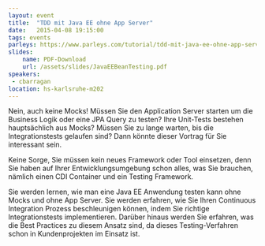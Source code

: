 ```yaml
---
layout: event
title:  "TDD mit Java EE ohne App Server"
date:   2015-04-08 19:15:00
tags: events
parleys: https://www.parleys.com/tutorial/tdd-mit-java-ee-ohne-app-server
slides:
    name: PDF-Download
    url: /assets/slides/JavaEEBeanTesting.pdf
speakers:
 - cbarragan
location: hs-karlsruhe-m202
---
```


Nein, auch keine Mocks! Müssen Sie den Application Server starten um die Business Logik oder eine JPA Query zu testen? Ihre Unit-Tests bestehen hauptsächlich aus Mocks? Müssen Sie zu lange warten, bis die Integrationstests gelaufen sind? Dann könnte dieser Vortrag für Sie interessant sein.

Keine Sorge, Sie müssen kein neues Framework oder Tool einsetzen, denn Sie haben auf Ihrer Entwicklungsumgebung schon alles, was Sie brauchen, nämlich einen CDI Container und ein Testing Framework.

Sie werden lernen, wie man eine Java EE Anwendung testen kann ohne Mocks und ohne App Server. Sie werden erfahren, wie Sie Ihren Continuous Integration Prozess beschleunigen können, indem Sie richtige Integrationstests implementieren. Darüber hinaus werden Sie erfahren, was die Best Practices zu diesem Ansatz sind, da dieses Testing-Verfahren schon in Kundenprojekten im Einsatz ist.